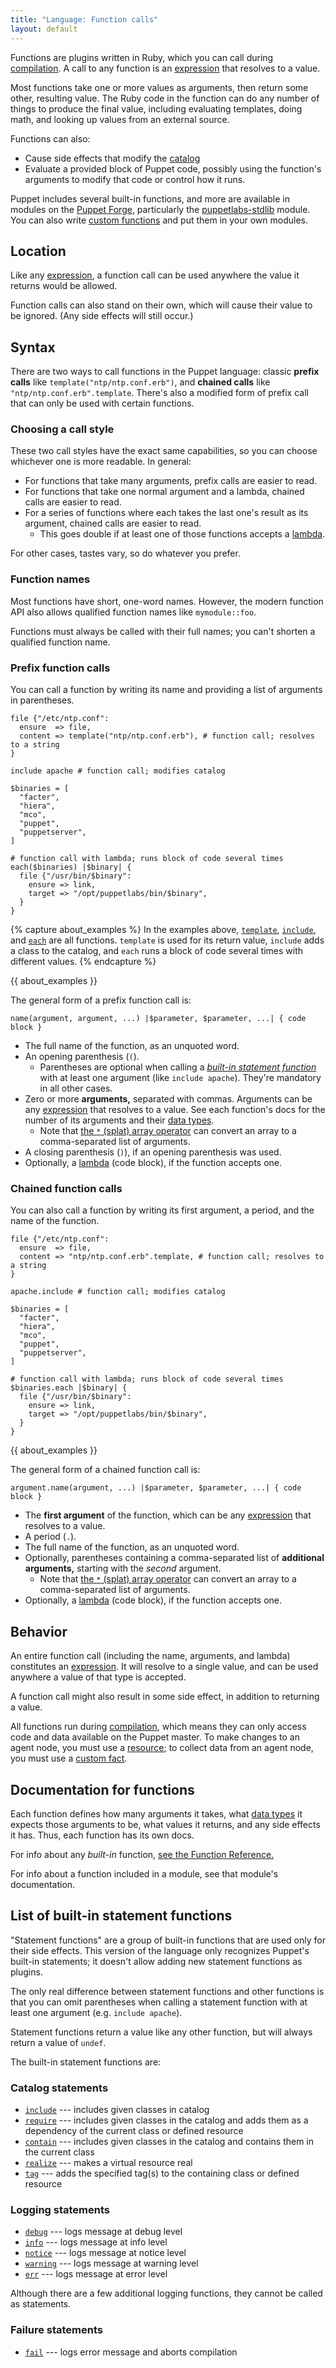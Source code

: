 ```yaml
---
title: "Language: Function calls"
layout: default
---
```


[func_ref]: ./function.html
[forge]: https://forge.puppetlabs.com
[custom]: /guides/custom_functions.html
[stdlib]: https://forge.puppetlabs.com/puppetlabs/stdlib
[resource]: ./lang_resources.html
[custom_facts]: {{facter}}/custom_facts.html
[datatype]: ./lang_data.html
[catalog]: ./lang_summary.html#compilation-and-catalogs
[lambda]: ./lang_lambdas.html
[expression]: ./lang_expressions.html
[template]: ./function.html#template
[include]: ./function.html#include
[each]: ./function.html#each
[splat]: ./lang_expressions.html#splat

Functions are plugins written in Ruby, which you can call during [compilation][catalog]. A call to any function is an [expression][] that resolves to a value.

Most functions take one or more values as arguments, then return some other, resulting value. The Ruby code in the function can do any number of things to produce the final value, including evaluating templates, doing math, and looking up values from an external source.

Functions can also:

* Cause side effects that modify the [catalog][]
* Evaluate a provided block of Puppet code, possibly using the function's arguments to modify that code or control how it runs.

Puppet includes several built-in functions, and more are available in modules on the [Puppet Forge][forge], particularly the [puppetlabs-stdlib][stdlib] module. You can also write [custom functions][custom] and put them in your own modules.

## Location


Like any [expression][], a function call can be used anywhere the value it returns would be allowed.

Function calls can also stand on their own, which will cause their value to be ignored. (Any side effects will still occur.)

## Syntax


There are two ways to call functions in the Puppet language: classic **prefix calls** like `template("ntp/ntp.conf.erb")`, and **chained calls** like `"ntp/ntp.conf.erb".template`. There's also a modified form of prefix call that can only be used with certain functions.

### Choosing a call style

These two call styles have the exact same capabilities, so you can choose whichever one is more readable. In general:

* For functions that take many arguments, prefix calls are easier to read.
* For functions that take one normal argument and a lambda, chained calls are easier to read.
* For a series of functions where each takes the last one's result as its argument, chained calls are easier to read.
    * This goes double if at least one of those functions accepts a [lambda][].

For other cases, tastes vary, so do whatever you prefer.

### Function names

Most functions have short, one-word names. However, the modern function API also allows qualified function names like `mymodule::foo`.

Functions must always be called with their full names; you can't shorten a qualified function name.

### Prefix function calls

You can call a function by writing its name and providing a list of arguments in parentheses.

``` puppet
file {"/etc/ntp.conf":
  ensure  => file,
  content => template("ntp/ntp.conf.erb"), # function call; resolves to a string
}

include apache # function call; modifies catalog

$binaries = [
  "facter",
  "hiera",
  "mco",
  "puppet",
  "puppetserver",
]

# function call with lambda; runs block of code several times
each($binaries) |$binary| {
  file {"/usr/bin/$binary":
    ensure => link,
    target => "/opt/puppetlabs/bin/$binary",
  }
}
```

{% capture about_examples %}
In the examples above, [`template`][template], [`include`][include], and [`each`][each] are all functions. `template` is used for its return value, `include` adds a class to the catalog, and `each` runs a block of code several times with different values.
{% endcapture %}

{{ about_examples }}

The general form of a prefix function call is:

    name(argument, argument, ...) |$parameter, $parameter, ...| { code block }

* The full name of the function, as an unquoted word.
* An opening parenthesis (`(`).
    * Parentheses are optional when calling a [_built-in statement function_][inpage_statement] with at least one argument (like `include apache`). They're mandatory in all other cases.
* Zero or more **arguments,** separated with commas. Arguments can be any [expression][] that resolves to a value. See each function's docs for the number of its arguments and their [data types][datatype].
    * Note that [the `*` (splat) array operator][splat] can convert an array to a comma-separated list of arguments.
* A closing parenthesis (`)`), if an opening parenthesis was used.
* Optionally, a [lambda][] (code block), if the function accepts one.



### Chained function calls

You can also call a function by writing its first argument, a period, and the name of the function.

``` puppet
file {"/etc/ntp.conf":
  ensure  => file,
  content => "ntp/ntp.conf.erb".template, # function call; resolves to a string
}

apache.include # function call; modifies catalog

$binaries = [
  "facter",
  "hiera",
  "mco",
  "puppet",
  "puppetserver",
]

# function call with lambda; runs block of code several times
$binaries.each |$binary| {
  file {"/usr/bin/$binary":
    ensure => link,
    target => "/opt/puppetlabs/bin/$binary",
  }
}
```

{{ about_examples }}

The general form of a chained function call is:

    argument.name(argument, ...) |$parameter, $parameter, ...| { code block }

* The **first argument** of the function, which can be any [expression][] that resolves to a value.
* A period (`.`).
* The full name of the function, as an unquoted word.
* Optionally, parentheses containing a comma-separated list of **additional arguments,** starting with the _second_ argument.
    * Note that [the `*` (splat) array operator][splat] can convert an array to a comma-separated list of arguments.
* Optionally, a [lambda][] (code block), if the function accepts one.



## Behavior


An entire function call (including the name, arguments, and lambda) constitutes an [expression][]. It will resolve to a single value, and can be used anywhere a value of that type is accepted.

A function call might also result in some side effect, in addition to returning a value.

All functions run during [compilation][catalog], which means they can only access code and data available on the Puppet master. To make changes to an agent node, you must use a [resource][]; to collect data from an agent node, you must use a [custom fact][custom_facts].


## Documentation for functions


Each function defines how many arguments it takes, what [data types][datatype] it expects those arguments to be, what values it returns, and any side effects it has. Thus, each function has its own docs.

For info about any _built-in_ function, [see the Function Reference.][func_ref]

For info about a function included in a module, see that module's documentation.


## List of built-in statement functions


[inpage_statement]: #list-of-built-in-statement-functions

"Statement functions" are a group of built-in functions that are used only for their side effects. This version of the language only recognizes Puppet's built-in statements; it doesn't allow adding new statement functions as plugins.

The only real difference between statement functions and other functions is that you can omit parentheses when calling a statement function with at least one argument (e.g. `include apache`).

Statement functions return a value like any other function, but will always return a value of `undef`.

The built-in statement functions are:

### Catalog statements

* [`include`](./function.html#include) --- includes given classes in catalog
* [`require`](./function.html#require) --- includes given classes in the catalog and adds them as a dependency of the current class or defined resource
* [`contain`](./function.html#contain) --- includes given classes in the catalog and contains them in the current class
* [`realize`](./function.html#realize) --- makes a virtual resource real
* [`tag`](./function.html#tag) --- adds the specified tag(s) to the containing class or defined resource

### Logging statements

* [`debug`](./function.html#debug) --- logs message at debug level
* [`info`](./function.html#info) --- logs message at info level
* [`notice`](./function.html#notice) --- logs message at notice level
* [`warning`](./function.html#warning) --- logs message at warning level
* [`err`](./function.html#err) --- logs message at error level

Although there are a few additional logging functions, they cannot be called as statements.

### Failure statements

* [`fail`](./function.html#fail) --- logs error message and aborts compilation
